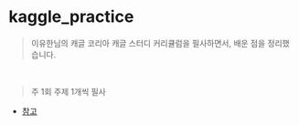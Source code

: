# kaggle_practice
> 이유한님의 캐글 코리아 캐글 스터디 커리큘럼을 필사하면서, 배운 점을 정리했습니다.
<br>

> 주 1회 주제 1개씩 필사

- [참고](https://kaggle-kr.tistory.com/32)

